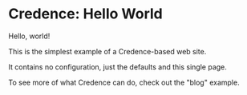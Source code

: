 Credence: Hello World
=====================

Hello, world!

This is the simplest example of a Credence-based web site.

It contains no configuration, just the defaults and this single page.

To see more of what Credence can do, check out the "blog" example.
